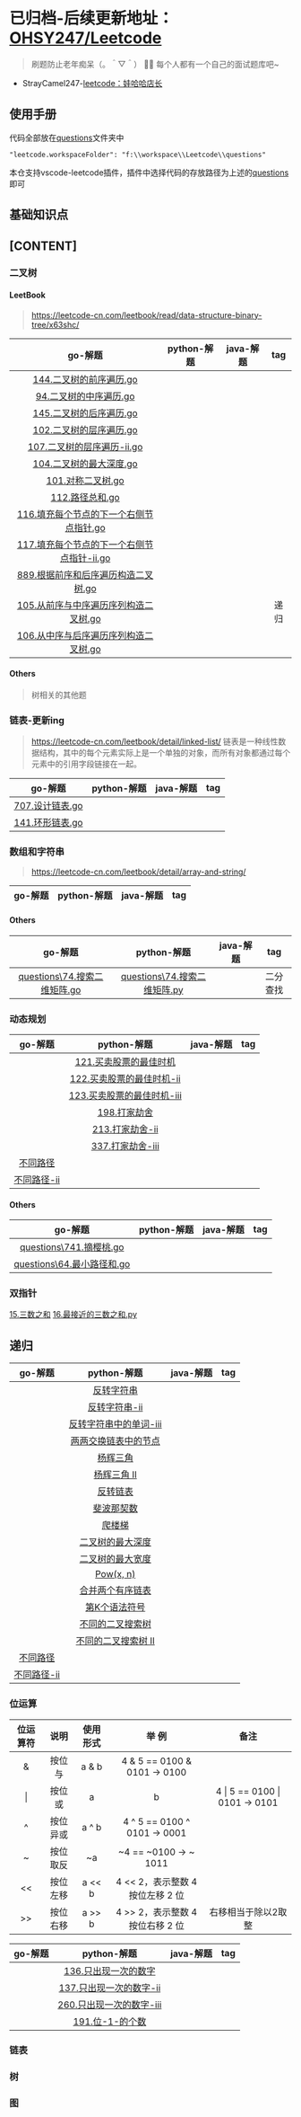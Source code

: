 # 已归档-后续更新地址：[OHSY247/Leetcode](https://github.com/OHSY247/Leetcode)
> 刷题防止老年痴呆（。＾▽＾）
👨‍💻 每个人都有一个自己的面试题库吧~
- StrayCamel247-[leetcode：娃哈哈店长](https://leetcode-cn.com/u/stray_camel/)
## 使用手册
代码全部放在[questions](questions)文件夹中

`"leetcode.workspaceFolder": "f:\\workspace\\Leetcode\\questions"`

本仓支持vscode-leetcode插件，插件中选择代码的存放路径为上述的[questions](questions)即可
## 基础知识点

## [CONTENT]
### 二叉树
#### LeetBook
> https://leetcode-cn.com/leetbook/read/data-structure-binary-tree/x63shc/

|go-解题|python-解题|java-解题|tag|
|:---:|:---:|:---:|:---:|
|[144.二叉树的前序遍历.go](questions\144.二叉树的前序遍历.go)| |  ||
|[94.二叉树的中序遍历.go](questions\94.二叉树的中序遍历.go)|  |  ||
|[145.二叉树的后序遍历.go](questions\145.二叉树的后序遍历.go)|  |  ||
|[102.二叉树的层序遍历.go](questions\102.二叉树的层序遍历.go)|  |  ||
|[107.二叉树的层序遍历-ii.go](questions\107.二叉树的层序遍历-ii.go)|  |  ||
|[104.二叉树的最大深度.go](questions\104.二叉树的最大深度.go)|  |  ||
|[101.对称二叉树.go](questions\101.对称二叉树.go)|  |  ||
|[112.路径总和.go](questions\112.路径总和.go)|  |  ||
|[116.填充每个节点的下一个右侧节点指针.go](questions\116.填充每个节点的下一个右侧节点指针.go)|  |  ||
|[117.填充每个节点的下一个右侧节点指针-ii.go](questions\117.填充每个节点的下一个右侧节点指针-ii.go)|  |  ||
|[889.根据前序和后序遍历构造二叉树.go](questions\889.根据前序和后序遍历构造二叉树.go)|  |  ||
|[105.从前序与中序遍历序列构造二叉树.go](questions\105.从前序与中序遍历序列构造二叉树.go)|||递归|
|[106.从中序与后序遍历序列构造二叉树.go](questions\106.从中序与后序遍历序列构造二叉树.go)||||

#### Others
> 树相关的其他题

### 链表-更新ing
> https://leetcode-cn.com/leetbook/detail/linked-list/
> 链表是一种线性数据结构，其中的每个元素实际上是一个单独的对象，而所有对象都通过每个元素中的引用字段链接在一起。

|go-解题|python-解题|java-解题|tag|
|:---:|:---:|:---:|:---:|
|[707.设计链表.go](questions\707.设计链表.go)|
|[141.环形链表.go](questions\141.环形链表.go)|
### 数组和字符串
> https://leetcode-cn.com/leetbook/detail/array-and-string/

|go-解题|python-解题|java-解题|tag|
|:---:|:---:|:---:|:---:|

#### Others
|go-解题|python-解题|java-解题|tag|
|:---:|:---:|:---:|:---:|
|[questions\74.搜索二维矩阵.go](questions\74.搜索二维矩阵.go)|[questions\74.搜索二维矩阵.py](questions\74.搜索二维矩阵.py)||二分查找|
### 动态规划
|go-解题|python-解题|java-解题|tag|
|:---:|:---:|:---:|:---:|
||[121.买卖股票的最佳时机](/questions/121.买卖股票的最佳时机.py)|
||[122.买卖股票的最佳时机-ii](/questions/122.买卖股票的最佳时机-ii.py)|
||[123.买卖股票的最佳时机-iii](/questions/123.买卖股票的最佳时机-iii.py)|
||[198.打家劫舍](/questions/198.打家劫舍.py)|
||[213.打家劫舍-ii](/questions/213.打家劫舍-ii.py)|
||[337.打家劫舍-iii](/questions/337.打家劫舍-iii.py)|
|[不同路径](questions\62.不同路径.go)||
|[不同路径-ii](questions\63.不同路径-ii.go)||

#### Others
|go-解题|python-解题|java-解题|tag|
|:---:|:---:|:---:|:---:|
|[questions\741.摘樱桃.go](questions\741.摘樱桃.go)|
|[questions\64.最小路径和.go](questions\64.最小路径和.go)|
### 双指针
[15.三数之和](/questions/15.三数之和.py)
[16.最接近的三数之和.py](/questions/16.最接近的三数之和.py.py)

## 递归
|go-解题|python-解题|java-解题|tag|
|:---:|:---:|:---:|:---:|
||[反转字符串](./questions/344.反转字符串.py)|
||[反转字符串-ii](./questions/541.反转字符串-ii.py)|
||[反转字符串中的单词-iii](./questions/557.反转字符串中的单词-iii.py)|
||[两两交换链表中的节点](./questions/24.两两交换链表中的节点.py)|
||[杨辉三角](./questions/118.杨辉三角.py)|
||[杨辉三角 II](./questions/119.杨辉三角-ii.py)|
||[反转链表](./questions/206.反转链表.py)|
||[斐波那契数](./questions/509.斐波那契数.py)|
||[爬楼梯](./questions/70.爬楼梯.py)|
||[二叉树的最大深度](./questions/104.二叉树的最大深度.py)|
||[二叉树的最大宽度](./questions/662.二叉树最大宽度.py)|
||[Pow(x, n)](./questions/50.pow-x-n.py)|
||[合并两个有序链表](./questions/21.合并两个有序链表.py)|
||[第K个语法符号](./questions/779.第k个语法符号.py)|
||[不同的二叉搜索树](./questions/96.不同的二叉搜索树.py)|
||[不同的二叉搜索树 II](./questions/95.不同的二叉搜索树-ii.py)|
|[不同路径](questions\62.不同路径.go)||
|[不同路径-ii](questions\63.不同路径-ii.go)||

### 位运算

|位运算符|说明|使用形式|举 例|备注|
|:---:|:---:|:---:|:---:|:---:|
|&|按位与|a & b|4 & 5 == 0100 & 0101 -> 0100 |
|\||按位或|a | b|4 \| 5 == 0100 \| 0101 -> 0101 |
|^|按位异或|a ^ b|4 ^ 5 == 0100 ^ 0101 -> 0001 |
|~|按位取反|~a|~4 == ~0100 -> ~ 1011|
|<<|按位左移|a << b|4 << 2，表示整数 4 按位左移 2 位|
|>>|按位右移|a >> b|4 >> 2，表示整数 4 按位右移 2 位|右移相当于除以2取整|

|go-解题|python-解题|java-解题|tag|
|:---:|:---:|:---:|:---:|
||[136.只出现一次的数字](/questions/136.只出现一次的数字.py)|
||[137.只出现一次的数字-ii](/questions/137.只出现一次的数字-ii.py)|
||[260.只出现一次的数字-iii](/questions/260.只出现一次的数字-iii.py)|
||[191.位-1-的个数](/questions/191.位-1-的个数.py)|

### 链表



### 树

### 图
